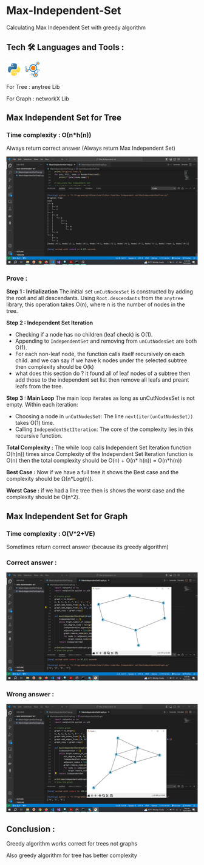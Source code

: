 # Max-Independent-Set
Calculating Max Independent Set with greedy algorithm

## Tech :hammer_and_wrench: Languages and Tools :
<div>
  <img src="https://github.com/devicons/devicon/blob/master/icons/python/python-original.svg" title="Python" alt="Python" width="40" height="40"/>&nbsp;
  <img src="https://github.com/devicons/devicon/blob/master/icons/networkx/networkx-original.svg"  title="Networkx" alt="Networkx" width="40" height="40"/>&nbsp;
</div>

For Tree : anytree Lib

For Graph : networkX Lib

## Max Independent Set for Tree

### Time complexity : O(n*h(n))

Always return correct answer (Always return Max Independent Set)

<img src="/Pictures/1.png"/>

### Prove : 

**Step 1 : Initialization** The initial set ```unCutNodesSet``` is constructed by adding the root and all descendants. Using ```Root.descendants``` from the ```anytree``` library, this operation takes O(n), where n is the number of nodes in the tree.

**Step 2 : Independent Set Iteration** 
- Checking if a node has no children (leaf check) is O(1).
- Appending to ```IndependentSet``` and removing from ```unCutNodesSet``` are both O(1).
- For each non-leaf node, the function calls itself recursively on each child. and we can say if we have k nodes under the selected subtree then complexity should be O(k)
- what does this section do ? it found all of leaf nodes of a subtree then add those to the independent set list then remove all leafs and preant leafs from the tree.

**Step 3 : Main Loop** The main loop iterates as long as unCutNodesSet is not empty. Within each iteration:
- Choosing a node in ```unCutNodesSet```: The line ```next(iter(unCutNodesSet))``` takes O(1) time.
- Calling ```IndependentSetIteration```: The core of the complexity lies in this recursive function.

**Total Complexity :** The while loop calls Independent Set Iteration function O(h(n)) times since Complexity of the Independent Set Iteration function is O(n) then the total complexity should be O(n) + O(n* h(n)) = O(n*h(n))

**Best Case :** Now if we have a full tree it shows the Best case and the complexity should be Ω(n*Log(n)).

**Worst Case :** if we had a line tree then is shows the worst case and the complexity should be O(n^2).

## Max Independent Set for Graph

### Time complexity : O(V^2+VE)

Sometimes return correct answer (because its greedy algorithm)

### Correct answer :

<img src="/Pictures/3.png"/>

### Wrong answer :

<img src="/Pictures/2.png"/>

## Conclusion :

Greedy algorithm works correct for trees not graphs

Also greedy algorithm for tree has better complexity

